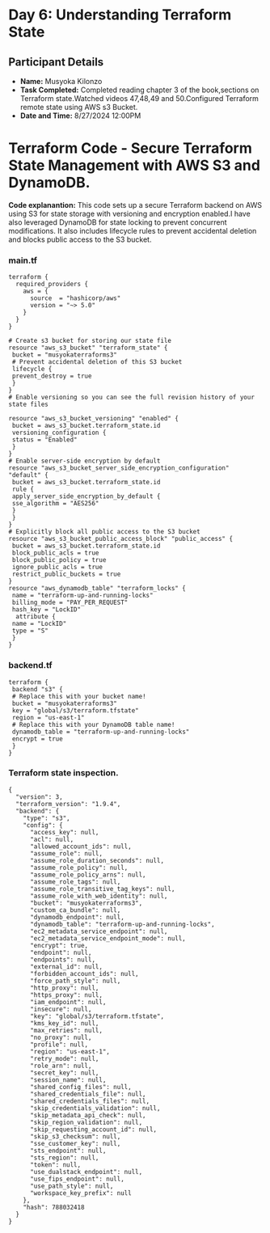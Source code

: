 # Day 6: Understanding Terraform State

## Participant Details
- **Name:** Musyoka Kilonzo
- **Task Completed:** Completed reading chapter 3 of the book,sections on Terraform state.Watched videos 47,48,49 and 50.Configured Terraform remote state using AWS s3 Bucket.
- **Date and Time:** 8/27/2024 12:00PM

 
# Terraform Code - Secure Terraform State Management with AWS S3 and DynamoDB.

**Code explanantion:** This code sets up a secure Terraform backend on AWS using S3 for state storage with versioning and encryption enabled.I have also leveraged DynamoDB for state locking to prevent concurrent modifications. It also includes lifecycle rules to prevent accidental deletion and blocks public access to the S3 bucket.
### main.tf

```hcl
terraform {
  required_providers {
    aws = {
      source  = "hashicorp/aws"
      version = "~> 5.0"
    }
  }
}

# Create s3 bucket for storing our state file
resource "aws_s3_bucket" "terraform_state" {
 bucket = "musyokaterraforms3"
 # Prevent accidental deletion of this S3 bucket
 lifecycle {
 prevent_destroy = true
 }
}
# Enable versioning so you can see the full revision history of your state files

resource "aws_s3_bucket_versioning" "enabled" {
 bucket = aws_s3_bucket.terraform_state.id
 versioning_configuration {
 status = "Enabled"
 }
}
# Enable server-side encryption by default
resource "aws_s3_bucket_server_side_encryption_configuration" "default" {
 bucket = aws_s3_bucket.terraform_state.id
 rule {
 apply_server_side_encryption_by_default {
 sse_algorithm = "AES256"
 }
 }
}
# Explicitly block all public access to the S3 bucket
resource "aws_s3_bucket_public_access_block" "public_access" {
 bucket = aws_s3_bucket.terraform_state.id
 block_public_acls = true
 block_public_policy = true
 ignore_public_acls = true
 restrict_public_buckets = true
}
resource "aws_dynamodb_table" "terraform_locks" {
 name = "terraform-up-and-running-locks"
 billing_mode = "PAY_PER_REQUEST"
 hash_key = "LockID"
  attribute {
 name = "LockID"
 type = "S"
 }
}
```
### backend.tf
```hcl
terraform {
 backend "s3" {
 # Replace this with your bucket name!
 bucket = "musyokaterraforms3"
 key = "global/s3/terraform.tfstate"
 region = "us-east-1"
 # Replace this with your DynamoDB table name!
 dynamodb_table = "terraform-up-and-running-locks"
 encrypt = true
 }
}

```
### Terraform state inspection.

```hcl
{
  "version": 3,
  "terraform_version": "1.9.4",
  "backend": {
    "type": "s3",
    "config": {
      "access_key": null,
      "acl": null,
      "allowed_account_ids": null,
      "assume_role": null,
      "assume_role_duration_seconds": null,
      "assume_role_policy": null,
      "assume_role_policy_arns": null,
      "assume_role_tags": null,
      "assume_role_transitive_tag_keys": null,
      "assume_role_with_web_identity": null,
      "bucket": "musyokaterraforms3",
      "custom_ca_bundle": null,
      "dynamodb_endpoint": null,
      "dynamodb_table": "terraform-up-and-running-locks",
      "ec2_metadata_service_endpoint": null,
      "ec2_metadata_service_endpoint_mode": null,
      "encrypt": true,
      "endpoint": null,
      "endpoints": null,
      "external_id": null,
      "forbidden_account_ids": null,
      "force_path_style": null,
      "http_proxy": null,
      "https_proxy": null,
      "iam_endpoint": null,
      "insecure": null,
      "key": "global/s3/terraform.tfstate",
      "kms_key_id": null,
      "max_retries": null,
      "no_proxy": null,
      "profile": null,
      "region": "us-east-1",
      "retry_mode": null,
      "role_arn": null,
      "secret_key": null,
      "session_name": null,
      "shared_config_files": null,
      "shared_credentials_file": null,
      "shared_credentials_files": null,
      "skip_credentials_validation": null,
      "skip_metadata_api_check": null,
      "skip_region_validation": null,
      "skip_requesting_account_id": null,
      "skip_s3_checksum": null,
      "sse_customer_key": null,
      "sts_endpoint": null,
      "sts_region": null,
      "token": null,
      "use_dualstack_endpoint": null,
      "use_fips_endpoint": null,
      "use_path_style": null,
      "workspace_key_prefix": null
    },
    "hash": 788032418
  }
}
```




